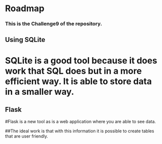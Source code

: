 # Roadmap
### This is the Challenge9 of the repository. 

## Using SQLite
# SQLite is a good tool because it does work that SQL does but in a more efficient way. It is able to store data in a smaller way. 

## Flask
#Flask is a new tool as is a web application where you are able to see data.

##The ideal work is that with this information it is possible to create tables that are user friendly.
